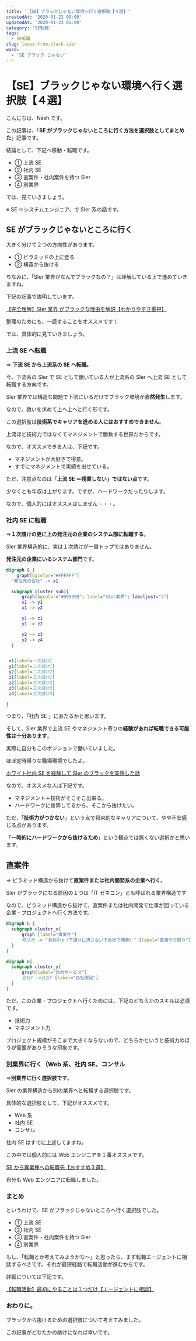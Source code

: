 ```yaml
---
title: '【SE】ブラックじゃない環境へ行く選択肢【４選】'
createdAt: '2020-01-22 09:00'
updatedAt: '2020-01-23 01:00'
category: 'SE転職'
tags:
  - SE転職
slug: leave-from-black-sier
word:
  - 'SE ブラック じゃない'
---
```


# 【SE】ブラックじゃない環境へ行く選択肢【４選】

こんにちは、Nash です。

この記事は、「**SE がブラックじゃないところに行く方法を選択肢としてまとめた**」記事です。

結論として、下記へ移動・転職です。

- ① 上流 SE
- ② 社内 SE
- ③ 直案件・社内案件を持つ SIer
- ④ 別業界

では、見ていきましょう。

※ SE ＝システムエンジニア、で SIer 系の話です。

## SE がブラックじゃないところに行く

大きく分けて２つの方向性があります。

- ① ピラミッドの上に登る
- ② 構造から抜ける

ちなみに、「SIer 業界がなんでブラックなの？」は理解している上で進めていきますね。

下記の記事で説明しています。

[【完全理解】SIer 業界 がブラックな理由を解説【わかりやすさ重視】](./reason-of-se-black)

整理のためにも、一読することをオススメです！

では、具体的に見ていきましょう。

### 上流 SE へ転職

⇒ **下流 SE から上流系の SE へ転職。**

今、下流系の SIer で SE として働いている人が上流系の SIer へ上流 SE として転職する方向です。

SIer 業界では構造な問題で下流にいるだけでブラック環境が**自然発生**します。

なので、救いを求めて上へ上へと行く形です。

この選択肢は**技術系でキャリアを進める人にはおすすめできません**。

上流ほど技術力ではなくてマネジメントで勝負する世界だからです。

なので、オススメできる人は、下記です。

- マネジメントが大好きで得意。
- すでにマネジメントで実績を出せている。

ただ、注意点なのは「**上流 SE ＝残業しない」ではない点**です。

少なくとも年収は上がります。ですが、ハードワークだったりします。

なので、個人的にはオススメはしません・・・。

### 社内 SE に転職

⇒**１次請けの更に上の発注元の企業のシステム部に転職する**。

SIer 業界構造的に、実は１次請けが一番トップではありません。

**発注元の企業にいるシステム部門**です。

```dot
digraph G {
    graph[bgcolor="#FFFFFF"]
  "発注元の会社" -> x1

  subgraph cluster_sub1{
      graph[bgcolor="#999999"; label="SIer業界"; labeljust="l"]
      x1 -> y1
      x1 -> y2

      y1 -> z1
      y1 -> z2

      y2 -> z3
      y2 -> z4
  }


 x1[label=一次請け]
 y1[label=二次請け1]
 y2[label=二次請け2]
 z1[label=三次請け1]
 z2[label=三次請け2]
 z3[label=三次請け3]
 z4[label=三次請け4]

}
```

つまり、「社内 SE 」にあたるかと思います。

そして、SIer 業界で上流 SE やマネジメント寄りの**経験があれば転職できる可能性は十分あります**。

実際に自分もこのポジションで働いていました。

ほぼ定時帰りな職場環境でしたよ。

[ホワイト社内 SE を経験して SIer のブラックを実感した話](./white-internal-se-and-black-se)

なので、オススメな人は下記です。

- マネジメント＋技術がそこそこ出来る。
- ハードワークに疲弊してるから、そこから抜けたい。

ただ、「**技術力がつかない**」という点で将来的なキャリアについて、やや不安感じる点があります。

「**一時的にハードワークから抜けるため**」という観点では悪くない選択かと思います。

## 直案件

⇒ ピラミッド構造から抜けて**直案件または社内開発系の企業へ行く**。

SIer がブラックになる原因の１つは「IT ゼネコン」とも呼ばれる業界構造です

なので、ピラミッド構造から抜けて、直案件または社内開発で仕事が回っている企業・プロジェクトへ行く方法です。

```dot
digraph G {
  subgraph cluster_x{
      graph [label="直案件"]
      発注元 -> "会社X\n（下請けに流さないで自社で開発）" [label="直接やり取り"]
  }
}
```

```dot
digraph G{
  subgraph cluster_y{
      graph[label="自社サービス"]
      会社Y ->会社Y [label="自社開発"]
  }
}
```

ただ、この企業・プロジェクトへ行くためには、下記のどちらかのスキルは必須です。

- 技術力
- マネジメント力

プロジェクト規模がそこまで大きくならないので、どちらかというと技術力のほうが需要がありそうな印象です。

### 別業界に行く（Web 系、社内 SE、コンサル

⇒**別業界に行く選択肢です**。

SIer の業界構造から別の業界へと転職する選択肢です。

具体的な選択肢として、下記がオススメです。

- Web 系
- 社内 SE
- コンサル

社内 SE はすでに上述してますね。

この中では個人的には Web エンジニアを１番オススメです。

[SE から異業種への転職先【おすすめ３選】](./recommend-job-change-choices-from-se)

自分も Web エンジニアに転職しました。

### まとめ

というわけで、SE がブラックじゃないところへ行く選択肢でした。

- ① 上流 SE
- ② 社内 SE
- ③ 直案件・社内案件を持つ SIer
- ④ 別業界

もし、「転職とか考えてみようかな〜」と思ったら、まず転職エージェントに相談するべきです。それが最短経路で転職活動が進むからです。

詳細については下記です。

[【転職活動】最初にやることは１つだけ【エージェントに相談】](./job-change-do-one)

### おわりに。

ブラックから抜けるための選択肢について考えてみました。

この記事がどなたかの助けになれば幸いです。
